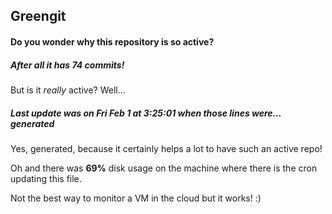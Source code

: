 ## Greengit

#### Do you wonder why this repository is so active?

##### After all it has 74 commits!

But is it *really* active? Well...

##### Last update was on Fri Feb 1 at 3:25:01 when those lines were... generated

Yes, generated, because it certainly helps a lot to have such an active repo!

Oh and there was **69%** disk usage on the machine
where there is the cron updating this file.

Not the best way to monitor a VM in the cloud but it works! :)
